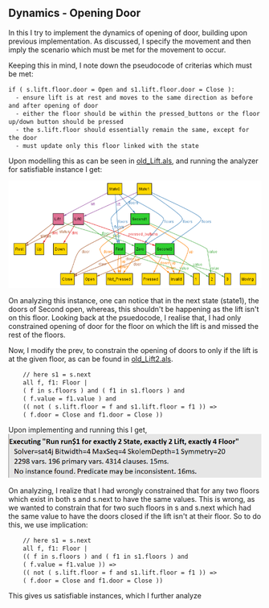 ## Dynamics - Opening Door

In this I try to implement the dynamics of opening of door, building upon previous implementation.
As discussed, I specify the movement and then imply the scenario which must be met for the movement to occur.

Keeping this in mind, I note down the pseudocode of criterias which must be met:
```
if ( s.lift.floor.door = Open and s1.lift.floor.door = Close ):
  - ensure lift is at rest and moves to the same direction as before and after opening of door
  - either the floor should be within the pressed_buttons or the floor up/down button should be pressed
  - the s.lift.floor should essentially remain the same, except for the door
  - must update only this floor linked with the state 
```

Upon modelling this as can be seen in [old_Lift.als](old_Lift.als), and running the analyzer for satisfiable instance I get:

![old](old.png)

On analyzing this instance, one can notice that in the next state (state1), the doors of Second open, whereas, this shouldn't be happening as the lift isn't on this floor. Looking back at the psuedocode, I realise that, I had only constrained opening of door for the floor on which the lift is and missed the rest of the floors.

Now, I modify the prev, to constrain the opening of doors to only if the lift is at the given floor, as can be found in [old_Lift2.als](old_Lift2.als).

```
    // here s1 = s.next
    all f, f1: Floor | 
    ( f in s.floors ) and ( f1 in s1.floors ) and
    ( f.value = f1.value ) and
    (( not ( s.lift.floor = f and s1.lift.floor = f1 )) =>
    ( f.door = Close and f1.door = Close ))
```

Upon implementing and running this I get, 
![No_instance](No_instance.png)

On analyzing, I realize that I had wrongly constrained that for any two floors which exist in both s and s.next to have the same values. This is wrong, as we wanted to constrain that for two such floors in s and s.next which had the same value to have the doors closed if the lift isn't at their floor. So to do this, we use implication:
```
    // here s1 = s.next
    all f, f1: Floor | 
    (( f in s.floors ) and ( f1 in s1.floors ) and
    ( f.value = f1.value )) =>
    (( not ( s.lift.floor = f and s1.lift.floor = f1 )) =>
    ( f.door = Close and f1.door = Close ))
```

This gives us satisfiable instances, which I further analyze
![]()
